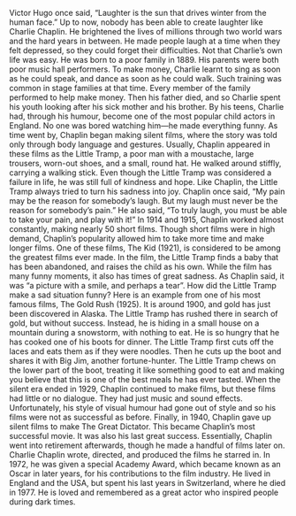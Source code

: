 Victor Hugo once said, “Laughter is the sun that drives winter from the human face.” Up to now, nobody has been able to create laughter like Charlie Chaplin. He brightened the lives of millions through two world wars and the hard years in between. He made people laugh at a time when they felt depressed, so they could forget their difficulties.
Not that Charlie’s own life was easy. He was born to a poor family in 1889. His parents were both poor music hall performers. To make money, Charlie learnt to sing as soon as he could speak, and dance as soon as he could walk. Such training was common in stage families at that time. Every member of the family performed to help make money. Then his father died, and so Charlie spent his youth looking after his sick mother and his brother. By his teens, Charlie had, through his humour, become one of the most popular child actors in England. No one was bored watching him—he made everything funny.
As time went by, Chaplin began making silent films, where the story was told only through body language and gestures. Usually, Chaplin appeared in these films as the Little Tramp, a poor man with a moustache, large trousers, worn-out shoes, and a small, round hat. He walked around stiffly, carrying a walking stick. Even though the Little Tramp was considered a failure in life, he was still full of kindness and hope. Like Chaplin, the Little Tramp always tried to turn his sadness into joy. Chaplin once said, “My pain may be the reason for somebody’s laugh. But my laugh must never be the reason for somebody’s pain.” He also said, “To truly laugh, you must be able to take your pain, and play with it!”
In 1914 and 1915, Chaplin worked almost constantly, making nearly 50 short films. Though short films were in high demand, Chaplin’s popularity allowed him to take more time and make longer films. One of these films, The Kid (1921), is considered to be among the greatest films ever made. In the film, the Little Tramp finds a baby that has been abandoned, and raises the child as his own. While the film has many funny moments, it also has times of great sadness. As Chaplin said, it was “a picture with a smile, and perhaps a tear”.
How did the Little Tramp make a sad situation funny? Here is an example from one of his most famous films, The Gold Rush (1925). It is around 1900, and gold has just been discovered in Alaska. The Little Tramp has rushed there in search of gold, but without success. Instead, he is hiding in a small house on a mountain during a snowstorm, with nothing to eat. He is so hungry that he has cooked one of his boots for dinner. The Little Tramp first cuts off the laces and eats them as if they were noodles. Then he cuts up the boot and shares it with Big Jim, another fortune-hunter. The Little Tramp chews on the lower part of the boot, treating it like something good to eat and making you believe that this is one of the best meals he has ever tasted.
When the silent era ended in 1929, Chaplin continued to make films, but these films had little or no dialogue. They had just music and sound effects. Unfortunately, his style of visual humour had gone out of style and so his films were not as successful as before. Finally, in 1940, Chaplin gave up silent films to make The Great Dictator. This became Chaplin’s most successful movie. It was also his last great success. Essentially, Chaplin went into retirement afterwards, though he made a handful of films later on.
Charlie Chaplin wrote, directed, and produced the films he starred in. In 1972, he was given a special Academy Award, which became known as an Oscar in later years, for his contributions to the film industry. He lived in England and the USA, but spent his last years in Switzerland, where he died in 1977. He is loved and remembered as a great actor who inspired people during dark times.